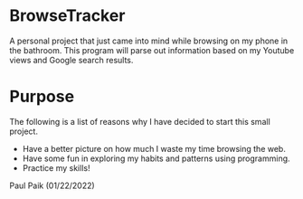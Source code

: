 # BrowseTracker

A personal project that just came into mind while browsing on my phone in the bathroom.
This program will parse out information based on my Youtube views and Google search results.

# Purpose

The following is a list of reasons why I have decided to start this small project.

* Have a better picture on how much I waste my time browsing the web.
* Have some fun in exploring my habits and patterns using programming.
* Practice my skills!

Paul Paik (01/22/2022)